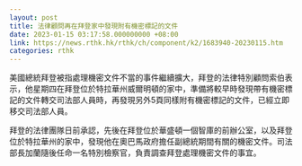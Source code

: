 ```yaml
---
layout: post
title: 法律顧問再在拜登家中發現附有機密標記的文件
date: 2023-01-15 03:17:58.000000000 +08:00
link: https://news.rthk.hk/rthk/ch/component/k2/1683940-20230115.htm
categories: rthk
---
```


美國總統拜登被指處理機密文件不當的事件繼續擴大，拜登的法律特別顧問索伯表示，他星期四在拜登位於特拉華州威爾明頓的家中，準備將較早時發現帶有機密標記的文件轉交司法部人員時，再發現另外5頁同樣附有機密標記的文件，已經立即移交司法部人員。

拜登的法律團隊日前承認，先後在拜登位於華盛頓一個智庫的前辦公室，以及拜登位於特拉華州的家中，發現他在奧巴馬政府擔任副總統期間有關的機密文件。司法部長加蘭隨後任命一名特別檢察官，負責調查拜登處理機密文件的事宜。
